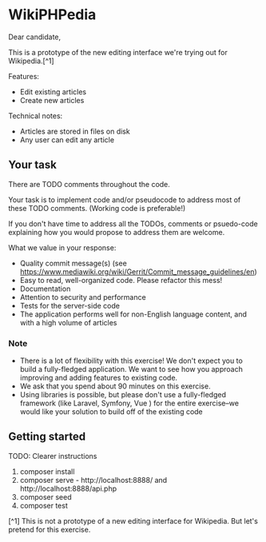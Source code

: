 # WikiPHPedia

Dear candidate,

This is a prototype of the new editing interface we're trying out for Wikipedia.[^1]

Features:

* Edit existing articles
* Create new articles

Technical notes:

* Articles are stored in files on disk
* Any user can edit any article

## Your task

There are TODO comments throughout the code.

Your task is to implement code and/or pseudocode to address most of these TODO comments. (Working code is preferable!)

If you don't have time to address all the TODOs, comments or psuedo-code explaining how you would propose to address them are welcome.

What we value in your response:

* Quality commit message(s) (see https://www.mediawiki.org/wiki/Gerrit/Commit_message_guidelines/en)
* Easy to read, well-organized code. Please refactor this mess!
* Documentation
* Attention to security and performance
* Tests for the server-side code
* The application performs well for non-English language content, and with a high volume of articles

### Note

* There is a lot of flexibility with this exercise! We don't expect you to build a fully-fledged application. We want to see how you approach improving and adding features to existing code.
* We ask that you spend about 90 minutes on this exercise.
* Using libraries is possible, but please don't use a fully-fledged framework (like Laravel, Symfony, Vue ) for the entire exercise–we would like your solution to build off of the existing code

## Getting started

TODO: Clearer instructions

1. composer install
2. composer serve - http://localhost:8888/ and http://localhost:8888/api.php
3. composer seed
4. composer test

[^1] This is not a prototype of a new editing interface for Wikipedia. But let's pretend for this exercise.
